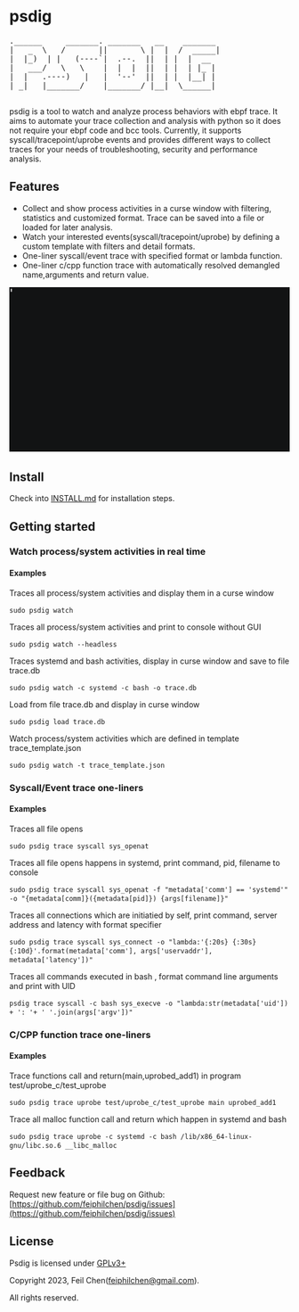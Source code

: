 # psdig
<pre>
.______     _______. _______   __    _______ 
|   _  \   /       ||       \ |  |  /  _____|
|  |_)  | |   (----`|  .--.  ||  | |  |  __  
|   ___/   \   \    |  |  |  ||  | |  | |_ | 
|  |   .----)   |   |  '--'  ||  | |  |__| | 
| _|   |_______/    |_______/ |__|  \______| 
                                             
</pre>
psdig is a tool to watch and analyze process behaviors with ebpf trace. It aims to automate your trace collection and analysis with python so it does not require your ebpf code and bcc tools. Currently, it supports syscall/tracepoint/uprobe events and provides different ways to collect traces for your needs of troubleshooting, security and performance analysis.

## Features
* Collect and show process activities in a curse window with filtering, statistics and customized format. Trace can be saved into a file or loaded for later analysis.
* Watch your interested events(syscall/tracepoint/uprobe) by defining a custom template with filters and detail formats.
* One-liner syscall/event trace with specified format or lambda function.
* One-liner c/cpp function trace with automatically resolved demangled name,arguments and return value.

![demo](images/demo.gif)

## Install

Check into [INSTALL.md](INSTALL.md) for installation steps.

## Getting started

### Watch process/system activities in real time
#### Examples
Traces all process/system activities and display them in a curse window
```
sudo psdig watch
```

Traces all process/system activities and print to console without GUI
```
sudo psdig watch --headless
```

Traces systemd and bash activities, display in curse window and save to file trace.db
```
sudo psdig watch -c systemd -c bash -o trace.db
```

Load from file trace.db and display in curse window
```
sudo psdig load trace.db
```

Watch process/system activities which are defined in template trace_template.json
```
sudo psdig watch -t trace_template.json
```

### Syscall/Event trace one-liners
#### Examples
Traces all file opens 
```
sudo psdig trace syscall sys_openat
```

Traces all file opens happens in systemd, print command, pid, filename to console
```
sudo psdig trace syscall sys_openat -f "metadata['comm'] == 'systemd'" -o "{metadata[comm]}({metadata[pid]}) {args[filename]}"
```

Traces all connections which are initiatied by self, print command, server address and latency with format specifier
```
sudo psdig trace syscall sys_connect -o "lambda:'{:20s} {:30s} {:10d}'.format(metadata['comm'], args['uservaddr'], metadata['latency'])"
```

Traces all commands executed in bash , format command line arguments and print with UID
```
psdig trace syscall -c bash sys_execve -o "lambda:str(metadata['uid']) + ': '+ ' '.join(args['argv'])"
```

### C/CPP function trace one-liners
#### Examples
Trace functions call and return(main,uprobed_add1) in program test/uprobe_c/test_uprobe
```
sudo psdig trace uprobe test/uprobe_c/test_uprobe main uprobed_add1
```
Trace all malloc function call and return which happen in systemd and bash
```
sudo psdig trace uprobe -c systemd -c bash /lib/x86_64-linux-gnu/libc.so.6 __libc_malloc
```

## Feedback
Request new feature or file bug on Github:
[https://github.com/feiphilchen/psdig/issues](https://github.com/feiphilchen/psdig/issues)

## License
Psdig is licensed under [GPLv3+](LICENSE.txt)

Copyright 2023,  Feil Chen(feiphilchen@gmail.com). 

All rights reserved.


